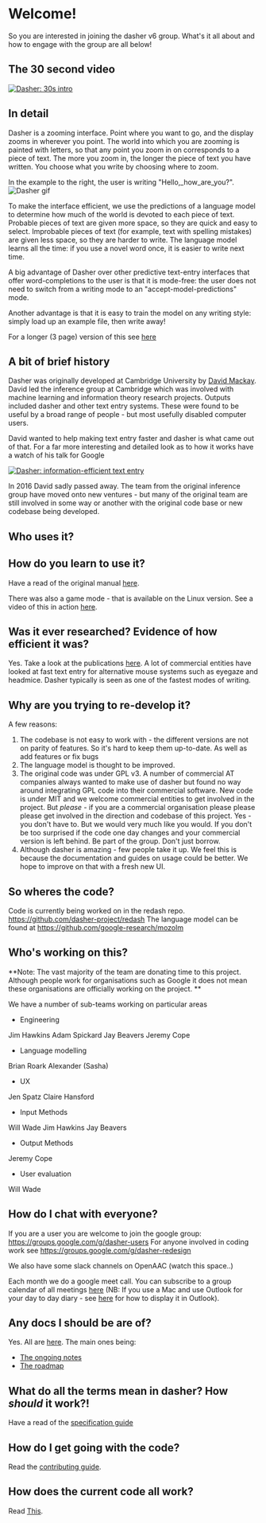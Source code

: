 # Welcome!

So you are interested in joining the dasher v6 group. What's it all about and how to engage with the group are all below!

## The 30 second video

[![Dasher: 30s intro](https://yt-embed.herokuapp.com/embed?v=QOzmX2WpPZY)](https://www.youtube.com/watch?v=QOzmX2WpPZY "Dasher:30s intro")

## In detail

Dasher is a zooming interface. Point where you want to go, and the display zooms in wherever you point. The world into which you are zooming is painted with letters, so that any point you zoom in on corresponds to a piece of text. The more you zoom in, the longer the piece of text you have written. You choose what you write by choosing where to zoom.

In the example to the right, the user is writing "Hello,\_how_are_you?". ![Dasher gif](http://www.inference.org.uk/dasher/images/newdasher.gif)

To make the interface efficient, we use the predictions of a language model to determine how much of the world is devoted to each piece of text. Probable pieces of text are given more space, so they are quick and easy to select. Improbable pieces of text (for example, text with spelling mistakes) are given less space, so they are harder to write. The language model learns all the time: if you use a novel word once, it is easier to write next time.

A big advantage of Dasher over other predictive text-entry interfaces that offer word-completions to the user is that it is mode-free: the user does not need to switch from a writing mode to an "accept-model-predictions" mode.

Another advantage is that it is easy to train the model on any writing style: simply load up an example file, then write away!

For a longer (3 page) version of this see [here](http://www.inference.org.uk/dasher/Novice.html)

## A bit of brief history

Dasher was originally developed at Cambridge University by [David Mackay](http://www.inference.org.uk/mackay/). David led the inference group at Cambridge which was involved with machine learning and information theory research projects. Outputs included dasher and other text entry systems. These were found to be useful by a broad range of people - but most usefully disabled computer users.

David wanted to help making text entry faster and dasher is what came out of that. For a far more interesting and detailed look as to how it works have a watch of his talk for Google

[![Dasher: information-efficient text entry](https://yt-embed.herokuapp.com/embed?v=ie9Se7FneXE)](https://www.youtube.com/watch?v=ie9Se7FneXE "Dasher: information-efficient text entry")

In 2016 David sadly passed away. The team from the original inference group have moved onto new ventures - but many of the original team are still involved in some way or another with the original code base or new codebase being developed.

## Who uses it?

## How do you learn to use it?

Have a read of the original manual [here](https://www.inference.org.uk/dasher/download/papers/Manual.pdf).

There was also a game mode - that is available on the Linux version. See a video of this in action [here](https://www.youtube.com/watch?v=54AdL9KTjBs&feature=youtu.be).

## Was it ever researched? Evidence of how efficient it was?

Yes. Take a look at the publications [here](http://www.inference.org.uk/dasher/Publications.html). A lot of commercial entities have looked at fast text entry for alternative mouse systems such as eyegaze and headmice. Dasher typically is seen as one of the fastest modes of writing.

## Why are you trying to re-develop it?

A few reasons:

1. The codebase is not easy to work with - the different versions are not on parity of features. So it's hard to keep them up-to-date. As well as add features or fix bugs
2. The language model is thought to be improved.
3. The original code was under GPL v3. A number of commercial AT companies always wanted to make use of dasher but found no way around integrating GPL code into their commercial software. New code is under MIT and we welcome commercial entities to get involved in the project. But _please_ - if you are a commercial organisation please please please get involved in the direction and codebase of this project. Yes - you don't have to. But we would very much like you would. If you don't be too surprised if the code one day changes and your commercial version is left behind. Be part of the group. Don't just borrow.
4. Although dasher is amazing - few people take it up. We feel this is because the documentation and guides on usage could be better. We hope to improve on that with a fresh new UI.

## So wheres the code?

Code is currently being worked on in the redash repo. https://github.com/dasher-project/redash
The language model can be found at https://github.com/google-research/mozolm

## Who's working on this?

**Note: The vast majority of the team are donating time to this project. Although people work for organisations such as Google it does not mean these organisations are officially working on the project. **

We have a number of sub-teams working on particular areas

- Engineering

Jim Hawkins
Adam Spickard
Jay Beavers
Jeremy Cope

- Language modelling

Brian Roark
Alexander (Sasha)

- UX

Jen Spatz
Claire Hansford

- Input Methods

Will Wade
Jim Hawkins
Jay Beavers

- Output Methods

Jeremy Cope

- User evaluation

Will Wade

## How do I chat with everyone?

If you are a user you are welcome to join the google group: https://groups.google.com/g/dasher-users
For anyone involved in coding work see https://groups.google.com/g/dasher-redesign

We also have some slack channels on OpenAAC (watch this space..)

Each month we do a google meet call. You can subscribe to a group calendar of all meetings [here](https://calendar.google.com/calendar/ical/s484vvp1tt5s5uaskpb8qg14bs%40group.calendar.google.com/public/basic.ics) (NB: If you use a Mac and use Outlook for your day to day diary - see [here](https://support.microsoft.com/en-us/office/sync-your-icloud-calendar-with-outlook-for-mac-c9c67e41-274f-4527-ae5e-ea1003d89fc5) for how to display it in Outlook).

## Any docs I should be are of?

Yes. All are [here](https://drive.google.com/drive/folders/1TxyeedQI6d37qSRt0Kj_tADgzWn8mWit?usp=sharing). The main ones being:

- [The ongoing notes](https://docs.google.com/document/d/1bOu_fkynNfd95v69jQCudXs_A5iRyzDEEjCuvF1r9cY/edit?usp=sharing)
- [The roadmap](https://docs.google.com/document/d/17EPhMZTcMpDF3uzNU28FpQzsqSS_RgbK8tgxK2Vh_c8/edit?usp=sharing)

## What do all the terms mean in dasher? How _should_ it work?!

Have a read of the [specification guide](https://github.com/dasher-project/redash/blob/master/documents/Specification/readme.md)

## How do I get going with the code?

Read the [contributing guide](https://github.com/dasher-project/redash/blob/master/documents/Development.md).

## How does the current code all work?

Read [This](https://github.com/dasher-project/redash/blob/master/documents/Loading.md).
